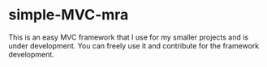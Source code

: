 # simple-MVC-mra
This is an easy MVC framework that I use for my smaller projects and is under development.
You can freely use it and contribute for the framework development.
